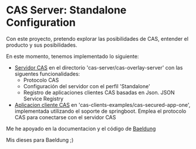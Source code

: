 # CAS Server: Standalone Configuration

Con este proyecto, pretendo explorar las posibilidades de CAS, entender el producto y sus posibilidades.

En este momento, tenemos implementado lo siguiente:

- [Servidor CAS](cas-server/cas-overlay-server/README.md) en el directorio 'cas-server/cas-overlay-server' con las siguentes funcionalidades:
  - Protocolo CAS
  - Configuración del servidor con el perfil 'Standalone'
  - Registro de aplicaciones clientes CAS basadas en Json. JSON Service Registry
- [Aplicacion cliente CAS](cas-clients-examples/README.md) en 'cas-clients-examples/cas-secured-app-one', implementada utilizando el soporte de springboot. Emplea el protocolo CAS para conectarse con el servidor CAS

Me he apoyado en la documentacion y el código de [Baeldung](http://www.baeldung.com/spring-security-cas-sso)

Mis dieses para Baeldung ;)
